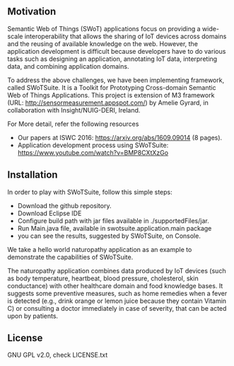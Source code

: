## Motivation

Semantic Web of Things (SWoT) applications focus on providing a wide-scale 
interoperability that allows the sharing of IoT devices across domains and the reusing 
of available knowledge on the web. However, the application development is difficult 
because developers have to do various tasks such as designing an application, 
annotating IoT data, interpreting data, and combining application domains. 

To address the above challenges, we have been implementing framework, called SWoTSuite. 
It is a Toolkit for Prototyping Cross-domain Semantic Web of Things
Applications. This project is extension of M3 framework (URL: http://sensormeasurement.appspot.com/) 
by Amelie Gyrard, in collaboration with Insight/NUIG-DERI, Ireland. 



For More detail, refer the following resources

- Our papers at ISWC 2016: https://arxiv.org/abs/1609.09014 (8 pages). 
- Application development process using SWoTSuite: https://www.youtube.com/watch?v=BMP8CXtXzGo


## Installation

In order to play with SWoTSuite, follow this simple steps:

- Download the github repository.
- Download Eclipse IDE 
- Configure build path with jar files available in ./supportedFiles/jar.
- Run Main.java file, available in swotsuite.application.main package
- you can see the results, suggested by SWoTSuite, on Console.  

We take a hello world naturopathy application as an example to demonstrate the 
capabilities of SWoTSuite.  

The naturopathy application combines data produced by IoT devices (such as body temperature, 
heartbeat, blood pressure, cholesterol, skin conductance) with other healthcare domain and 
food knowledge bases. It suggests some preventive measures, such as home remedies when 
a fever is detected (e.g., drink orange or lemon juice because they contain Vitamin C) 
or consulting a doctor immediately in case of severity, that can be acted upon by patients.


## License

GNU GPL v2.0, check LICENSE.txt
